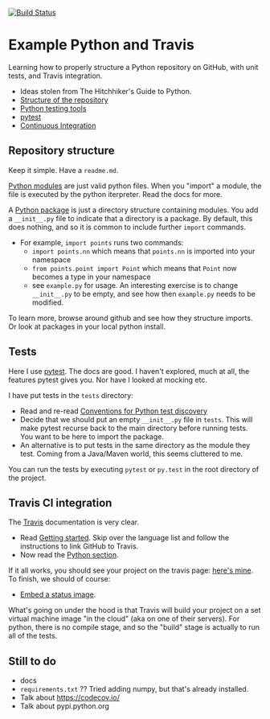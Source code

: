 [![Build Status](https://travis-ci.org/MatthewDaws/ExamplePythonTravis.svg?branch=master)](https://travis-ci.org/MatthewDaws/ExamplePythonTravis)

# Example Python and Travis #

Learning how to properly structure a Python repository on GitHub, with unit tests, and Travis integration.

   - Ideas stolen from The Hitchhiker's Guide to Python.
   - [Structure of the repository](http://docs.python-guide.org/en/latest/writing/structure/#structure-of-the-repository)
   - [Python testing tools](http://docs.python-guide.org/en/latest/writing/tests/#tools)
   - [pytest](http://pythontesting.net/framework/pytest/pytest-introduction/)
   - [Continuous Integration](http://docs.python-guide.org/en/latest/scenarios/ci/)


## Repository structure

Keep it simple.  Have a `readme.md`.

[Python modules](https://docs.python.org/3/tutorial/modules.html) are just valid python files.  When you "import" a module, the file is executed by the python iterpreter.  Read the docs for more.

A [Python package](https://docs.python.org/3/tutorial/modules.html#packages) is just a directory structure containing modules.  You add a `__init__.py` file to indicate that a directory is a package.  By default, this does nothing, and so it is common to include further `import` commands.

   - For example, `import points` runs two commands:
      - `import points.nn` which means that `points.nn` is imported into your namespace
      - `from points.point import Point` which means that `Point` now becomes a type in your namespace
      - see `example.py` for usage.  An interesting exercise is to change `__init__.py` to be empty, and see how then `example.py` needs to be modified.
   
To learn more, browse around github and see how they structure imports.  Or look at packages in your local python install.


## Tests

Here I use [pytest](http://doc.pytest.org/en/latest/).  The docs are good.  I haven't explored, much at all, the features pytest gives you.  Nor have I looked at mocking etc.

I have put tests in the `tests` directory:

   - Read and re-read [Conventions for Python test discovery](http://doc.pytest.org/en/latest/goodpractices.html#conventions-for-python-test-discovery)
   - Decide that we should put an empty `__init__.py` file in `tests`.  This will make pytest recurse back to the main directory before running tests.  You want to be here to import the package.
   - An alternative is to put tests in the same directory as the module they test.  Coming from a Java/Maven world, this seems cluttered to me.

You can run the tests by executing `pytest` or `py.test` in the root directory of the project.


## Travis CI integration

The [Travis](https://travis-ci.org/) documentation is very clear.

   - Read [Getting started](https://docs.travis-ci.com/user/getting-started/).  Skip over the language list and follow the instructions to link GitHub to Travis.
   - Now read the [Python section](https://docs.travis-ci.com/user/languages/python/).

If it all works, you should see your project on the travis page: [here's mine](https://travis-ci.org/MatthewDaws/ExamplePythonTravis).  To finish, we should of course:

   - [Embed a status image](https://docs.travis-ci.com/user/status-images/).

What's going on under the hood is that Travis will build your project on a set virtual machine image "in the cloud" (aka on one of their servers).  For python, there is no compile stage, and so the "build" stage is actually to run all of the tests.


## Still to do

   - docs
   - `requirements.txt` ??  Tried adding numpy, but that's already installed.
   - Talk about https://codecov.io/
   - Talk about pypi.python.org 